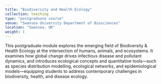 ```yaml
---
title: "Biodiversity and Health Ecology"
collection: teaching
type: "postgraduate course"
venue: "Swansea University Department of Biosciences"
location: "Swansea, UK"
weight: 1
---
```


This postgraduate module explores the emerging field of Biodiversity & Health Ecology at the intersection of humans, animals, and ecosystems. It examines how global change drives infectious disease and pollutant dynamics, and introduces ecological concepts and quantitative tools—such as species distribution modelling, ecological networks, and epidemiological models—equipping students to address contemporary challenges in biodiversity, health, and disease ecology.

